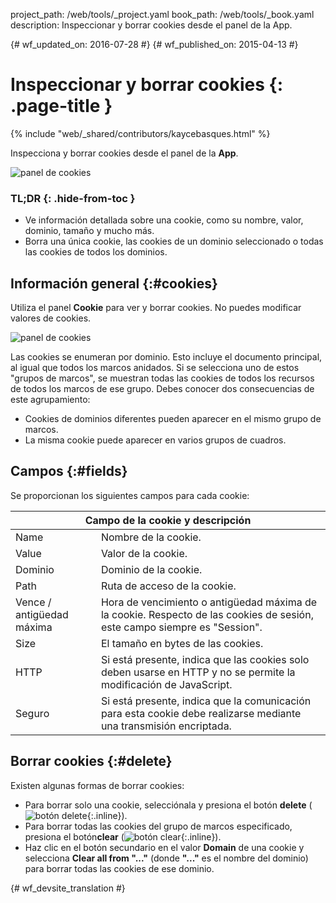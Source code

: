 project_path: /web/tools/_project.yaml
book_path: /web/tools/_book.yaml
description: Inspeccionar y borrar cookies desde el panel de la App.

{# wf_updated_on: 2016-07-28 #}
{# wf_published_on: 2015-04-13 #}

# Inspeccionar y borrar cookies {: .page-title }

{% include "web/_shared/contributors/kaycebasques.html" %}

Inspecciona y borrar cookies desde el panel de la
<strong>App</strong>.

![panel de cookies](imgs/cookies.png)


### TL;DR {: .hide-from-toc }
- Ve información detallada sobre una cookie, como su nombre, valor, dominio, tamaño y mucho más.
- Borra una única cookie, las cookies de un dominio seleccionado o todas las cookies de todos los dominios.


## Información general {:#cookies}

Utiliza el panel **Cookie** para ver y borrar cookies. No puedes modificar valores de
cookies.

![panel de cookies][cookies]

Las cookies se enumeran por dominio. Esto incluye el documento principal, al igual que todos los
marcos anidados. Si se selecciona uno de estos "grupos de marcos", se muestran todas las cookies de
todos los recursos de todos los marcos de ese grupo. Debes conocer dos consecuencias
de este agrupamiento:

* Cookies de dominios diferentes pueden aparecer en el mismo grupo de marcos.
* La misma cookie puede aparecer en varios grupos de cuadros.

[cookies]: /web/tools/chrome-devtools/manage-data/imgs/cookies.png

## Campos {:#fields}

Se proporcionan los siguientes campos para cada cookie:

<table class="responsive">
  <thead>
    <tr>
      <th colspan="2">Campo de la cookie y descripción</th>
    </tr>
  </thead>
  <tbody>
        <tr>
      <td data-th="Cookie Field">Name</td>
      <td data-th="Description">Nombre de la cookie.</td>
    </tr>
    <tr>
      <td data-th="Cookie Field">Value</td>
      <td data-th="Description">Valor de la cookie.</td>
    </tr>
    <tr>
      <td data-th="Cookie Field">Dominio</td>
      <td data-th="Description">Dominio de la cookie.</td>
    </tr>
    <tr>
      <td data-th="Cookie Field">Path</td>
      <td data-th="Description">Ruta de acceso de la cookie.</td>
    </tr>
    <tr>
      <td data-th="Cookie Field">Vence / antigüedad máxima</td>
      <td data-th="Description">Hora de vencimiento o antigüedad máxima de la cookie. Respecto de las cookies de sesión, este campo siempre es "Session".</td>
    </tr>
    <tr>
      <td data-th="Cookie Field">Size</td>
      <td data-th="Description">El tamaño en bytes de las cookies.</td>
    </tr>
    <tr>
      <td data-th="Cookie Field">HTTP</td>
      <td data-th="Description">Si está presente, indica que las cookies solo deben usarse en HTTP y no se permite la modificación de JavaScript.</td>
    </tr>
    <tr>
      <td data-th="Cookie Field">Seguro</td>
      <td data-th="Description">Si está presente, indica que la comunicación para esta cookie debe realizarse mediante una transmisión encriptada.</td>
    </tr>
  </tbody>
</table>

## Borrar cookies {:#delete}

Existen algunas formas de borrar cookies:

* Para borrar solo una cookie, selecciónala y presiona el botón **delete**
  (![botón delete][delete]{:.inline}).
* Para borrar todas las
  cookies del grupo de marcos especificado, presiona el botón**clear** (![botón clear][cos]{:.inline}).
* Haz clic en el botón secundario en el valor **Domain** de una cookie y selecciona  **Clear all
  from "..."** (donde **"..."** es el nombre del dominio) para borrar todas las cookies
  de ese dominio.

[delete]: imgs/delete.png
[cos]: imgs/clear-object-store.png


{# wf_devsite_translation #}
